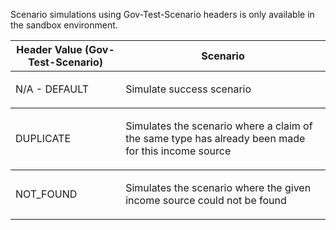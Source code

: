 <p>Scenario simulations using Gov-Test-Scenario headers is only available in the sandbox environment.</p>
<table>
    <thead>
        <tr>
            <th>Header Value (Gov-Test-Scenario)</th>
            <th>Scenario</th>
        </tr>
    </thead>
    <tbody>
        <tr>
            <td><p>N/A - DEFAULT</p></td>
            <td><p>Simulate success scenario</p></td>
        </tr>          
    </tbody>
    <tbody>
        <tr>
            <td><p>DUPLICATE</p></td>
            <td><p>Simulates the scenario where a claim of the same type has already been made for this income source</p></td>
        </tr>
    </tbody>
    <tbody>
        <tr>
            <td><p>NOT_FOUND</p></td>
            <td><p>Simulates the scenario where the given income source could not be found</p></td>
        </tr>            
    </tbody>
</table>
